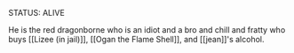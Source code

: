 STATUS: ALIVE

He is the red dragonborne who is an idiot and a bro and chill and fratty who buys [[Lizee (in jail)]], [[Ogan the Flame Shell]], and [[jean]]'s alcohol.
